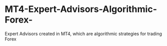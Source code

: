 # MT4-Expert-Advisors-Algorithmic-Forex-
Expert Advisors created in MT4, which are algorithmic strategies for trading Forex
